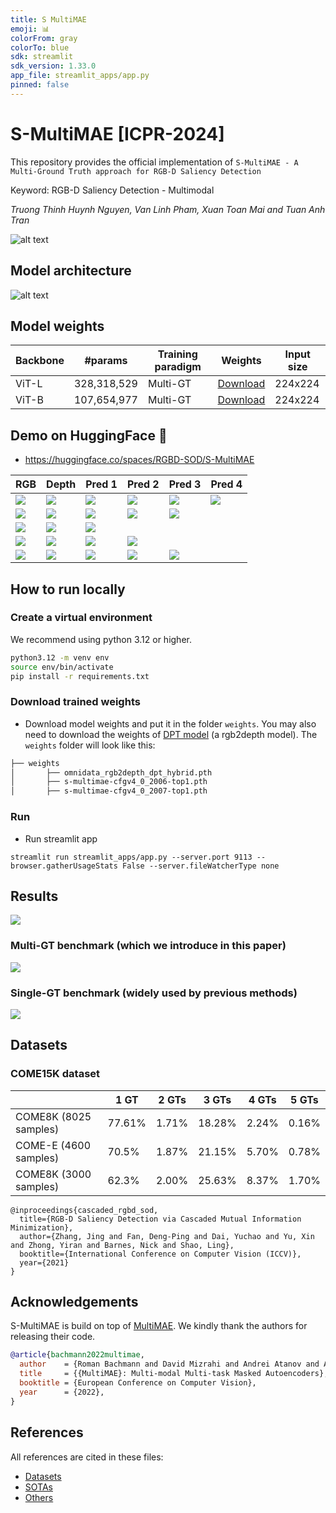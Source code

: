 ```yaml
---
title: S MultiMAE
emoji: 📊
colorFrom: gray
colorTo: blue
sdk: streamlit
sdk_version: 1.33.0
app_file: streamlit_apps/app.py
pinned: false
---
```


# S-MultiMAE [ICPR-2024]

This repository provides the official implementation of `S-MultiMAE - A Multi-Ground Truth approach for RGB-D Saliency Detection`

Keyword: RGB-D Saliency Detection - Multimodal

_Truong Thinh Huynh Nguyen, Van Linh Pham, Xuan Toan Mai and Tuan Anh Tran_

![alt text](docs/figures/overview_proposed_method_v5.jpg)

## Model architecture

![alt text](docs/figures/proposed_method_v5.drawio.png)

## Model weights

| Backbone | #params     | Training paradigm | Weights                                                                                        | Input size |
| -------- | ----------- | ----------------- | ---------------------------------------------------------------------------------------------- | ---------- |
| ViT-L    | 328,318,529 | Multi-GT          | [Download](https://drive.google.com/file/d/1YhAuu3DI2adPLQgbgoSt74ilZbpuKihh/view?usp=sharing) | 224x224    |
| ViT-B    | 107,654,977 | Multi-GT          | [Download](https://drive.google.com/file/d/13Omafif3pvPKgg3Isp_srkHf8CSPx33d/view?usp=sharing) | 224x224    |

## Demo on HuggingFace 🤗

- https://huggingface.co/spaces/RGBD-SOD/S-MultiMAE

| RGB | Depth | Pred 1 | Pred 2 | Pred 3 | Pred 4 |
| --- | --- | --- | --- | --- | --- |
| ![](/docs/streamlit_samples/sample_1/rgb.jpg) | ![](/docs/streamlit_samples/sample_1/depth.jpg) | ![](/docs/streamlit_samples/sample_1/pred1.jpg) | ![](/docs/streamlit_samples/sample_1/pred2.jpg) | ![](/docs/streamlit_samples/sample_1/pred3.jpg) | ![](/docs/streamlit_samples/sample_1/pred4.jpg) |
| ![](/docs/streamlit_samples/sample_4/rgb.jpg) | ![](/docs/streamlit_samples/sample_4/depth.jpg) | ![](/docs/streamlit_samples/sample_4/pred1.jpg) | ![](/docs/streamlit_samples/sample_4/pred2.jpg) | ![](/docs/streamlit_samples/sample_4/pred3.jpg) |  |
| ![](/docs/streamlit_samples/sample_2/rgb.jpg) | ![](/docs/streamlit_samples/sample_2/depth.jpg) | ![](/docs/streamlit_samples/sample_2/pred1.jpg) |  |  |  |
| ![](/docs/streamlit_samples/sample_5/rgb.jpg) | ![](/docs/streamlit_samples/sample_5/depth.jpg) | ![](/docs/streamlit_samples/sample_5/pred1.jpg) | ![](/docs/streamlit_samples/sample_5/pred2.jpg) |  |  |
| ![](/docs/streamlit_samples/sample_3/rgb.jpg) | ![](/docs/streamlit_samples/sample_3/depth.jpg) | ![](/docs/streamlit_samples/sample_3/pred1.jpg) | ![](/docs/streamlit_samples/sample_3/pred2.jpg) | ![](/docs/streamlit_samples/sample_3/pred3.jpg) |  |


<!-- ![_](/docs/streamlit_samples/sample1_input.png)
![_](/docs/streamlit_samples/sample1_results.png) -->

## How to run locally

### Create a virtual environment

We recommend using python 3.12 or higher.

```bash
python3.12 -m venv env
source env/bin/activate
pip install -r requirements.txt
```

### Download trained weights

- Download model weights and put it in the folder `weights`. You may also need to download the weights of [DPT model](https://drive.google.com/file/d/1vU4G31_T2PJv1DkA8j-MLXfMjGa7kD3L/view?usp=sharing) (a rgb2depth model). The `weights` folder will look like this:

```bash
├── weights
│       ├── omnidata_rgb2depth_dpt_hybrid.pth
│       ├── s-multimae-cfgv4_0_2006-top1.pth
│       ├── s-multimae-cfgv4_0_2007-top1.pth
```

### Run

- Run streamlit app

```
streamlit run streamlit_apps/app.py --server.port 9113 --browser.gatherUsageStats False --server.fileWatcherType none
```

## Results

![](/docs/figures/diversity_test.jpg)


### Multi-GT benchmark (which we introduce in this paper)

![](/docs/figures/multi_gt_benchmark.png)

### Single-GT benchmark (widely used by previous methods)

![](/docs/figures/single_gt_benchmark.png)

## Datasets

### COME15K dataset

|                       | 1 GT   | 2 GTs | 3 GTs  | 4 GTs | 5 GTs |
| --------------------- | ------ | ----- | ------ | ----- | ----- |
| COME8K (8025 samples) | 77.61% | 1.71% | 18.28% | 2.24% | 0.16% |
| COME-E (4600 samples) | 70.5%  | 1.87% | 21.15% | 5.70% | 0.78% |
| COME8K (3000 samples) | 62.3%  | 2.00% | 25.63% | 8.37% | 1.70% |

```
@inproceedings{cascaded_rgbd_sod,
  title={RGB-D Saliency Detection via Cascaded Mutual Information Minimization},
  author={Zhang, Jing and Fan, Deng-Ping and Dai, Yuchao and Yu, Xin and Zhong, Yiran and Barnes, Nick and Shao, Ling},
  booktitle={International Conference on Computer Vision (ICCV)},
  year={2021}
}
```

## Acknowledgements

S-MultiMAE is build on top of [MultiMAE](https://github.com/EPFL-VILAB/MultiMAE). We kindly thank the authors for releasing their code.

```bib
@article{bachmann2022multimae,
  author    = {Roman Bachmann and David Mizrahi and Andrei Atanov and Amir Zamir},
  title     = {{MultiMAE}: Multi-modal Multi-task Masked Autoencoders},
  booktitle = {European Conference on Computer Vision},
  year      = {2022},
}
```

## References

All references are cited in these files:

- [Datasets](./docs/references/Dataset.bib)
- [SOTAs](./docs/references/SOTAs.bib)
- [Others](./docs/references/References.bib)
